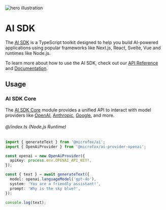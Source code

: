 ![hero illustration](./assets/hero.gif)

# AI SDK

The [AI SDK](https://ai-sdk.dev/docs) is a TypeScript toolkit designed to help you build AI-powered applications using popular frameworks like Next.js, React, Svelte, Vue and runtimes like Node.js.

To learn more about how to use the AI SDK, check out our [API Reference](https://ai-sdk.dev/docs/reference) and [Documentation](https://ai-sdk.dev/docs).

## Usage

### AI SDK Core

The [AI SDK Core](https://ai-sdk.dev/docs/ai-sdk-core/overview) module provides a unified API to interact with model providers like [OpenAI](https://ai-sdk.dev/providers/ai-sdk-providers/openai), [Anthropic](https://ai-sdk.dev/providers/ai-sdk-providers/anthropic), [Google](https://ai-sdk.dev/providers/ai-sdk-providers/google-generative-ai), and more.

###### @/index.ts (Node.js Runtime)

```ts
import { generateText } from '@microfox/ai';
import { OpenAiProvider } from '@microfox/ai-provider-openai';

const openai = new OpenAiProvider({
  apiKey: process.env.OPENAI_API_KEY!,
});

const { text } = await generateText({
  model: openai.languageModel('gpt-4o'),
  system: 'You are a friendly assistant!',
  prompt: 'Why is the sky blue?',
});

console.log(text);
```
